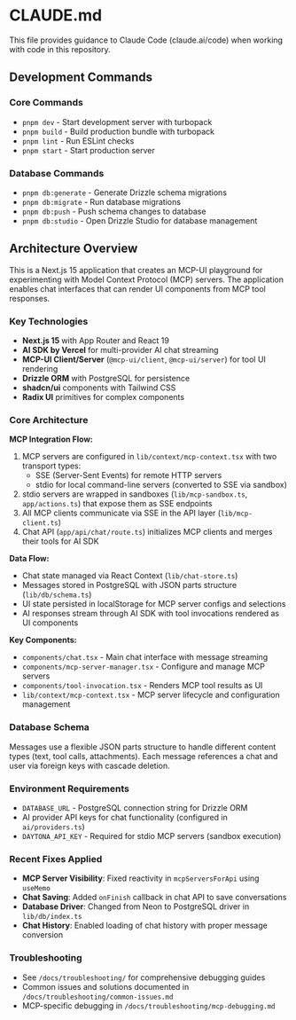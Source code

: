 # CLAUDE.md

This file provides guidance to Claude Code (claude.ai/code) when working with code in this repository.

## Development Commands

### Core Commands
- `pnpm dev` - Start development server with turbopack
- `pnpm build` - Build production bundle with turbopack  
- `pnpm lint` - Run ESLint checks
- `pnpm start` - Start production server

### Database Commands
- `pnpm db:generate` - Generate Drizzle schema migrations
- `pnpm db:migrate` - Run database migrations
- `pnpm db:push` - Push schema changes to database
- `pnpm db:studio` - Open Drizzle Studio for database management

## Architecture Overview

This is a Next.js 15 application that creates an MCP-UI playground for experimenting with Model Context Protocol (MCP) servers. The application enables chat interfaces that can render UI components from MCP tool responses.

### Key Technologies
- **Next.js 15** with App Router and React 19
- **AI SDK by Vercel** for multi-provider AI chat streaming 
- **MCP-UI Client/Server** (`@mcp-ui/client`, `@mcp-ui/server`) for tool UI rendering
- **Drizzle ORM** with PostgreSQL for persistence
- **shadcn/ui** components with Tailwind CSS
- **Radix UI** primitives for complex components

### Core Architecture

**MCP Integration Flow:**
1. MCP servers are configured in `lib/context/mcp-context.tsx` with two transport types:
   - SSE (Server-Sent Events) for remote HTTP servers
   - stdio for local command-line servers (converted to SSE via sandbox)
2. stdio servers are wrapped in sandboxes (`lib/mcp-sandbox.ts`, `app/actions.ts`) that expose them as SSE endpoints
3. All MCP clients communicate via SSE in the API layer (`lib/mcp-client.ts`)
4. Chat API (`app/api/chat/route.ts`) initializes MCP clients and merges their tools for AI SDK

**Data Flow:**
- Chat state managed via React Context (`lib/chat-store.ts`) 
- Messages stored in PostgreSQL with JSON parts structure (`lib/db/schema.ts`)
- UI state persisted in localStorage for MCP server configs and selections
- AI responses stream through AI SDK with tool invocations rendered as UI components

**Key Components:**
- `components/chat.tsx` - Main chat interface with message streaming
- `components/mcp-server-manager.tsx` - Configure and manage MCP servers
- `components/tool-invocation.tsx` - Renders MCP tool results as UI
- `lib/context/mcp-context.tsx` - MCP server lifecycle and configuration management

### Database Schema
Messages use a flexible JSON parts structure to handle different content types (text, tool calls, attachments). Each message references a chat and user via foreign keys with cascade deletion.

### Environment Requirements
- `DATABASE_URL` - PostgreSQL connection string for Drizzle ORM
- AI provider API keys for chat functionality (configured in `ai/providers.ts`)
- `DAYTONA_API_KEY` - Required for stdio MCP servers (sandbox execution)

### Recent Fixes Applied
- **MCP Server Visibility**: Fixed reactivity in `mcpServersForApi` using `useMemo`
- **Chat Saving**: Added `onFinish` callback in chat API to save conversations
- **Database Driver**: Changed from Neon to PostgreSQL driver in `lib/db/index.ts`
- **Chat History**: Enabled loading of chat history with proper message conversion

### Troubleshooting
- See `/docs/troubleshooting/` for comprehensive debugging guides
- Common issues and solutions documented in `/docs/troubleshooting/common-issues.md`
- MCP-specific debugging in `/docs/troubleshooting/mcp-debugging.md`